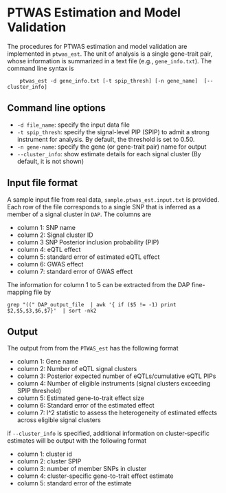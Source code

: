 # PTWAS Estimation and Model Validation

The procedures for PTWAS estimation and model validation are implemented in ``ptwas_est``. The unit of analysis is a single gene-trait pair, whose information is summarized in a text file (e.g., ``gene_info.txt``). The command line syntax is 

```
    ptwas_est -d gene_info.txt [-t spip_thresh] [-n gene_name]  [--cluster_info]
```

## Command line options


+ ``-d file_name``: specify the input data file
+ ``-t spip_thresh``: specify the signal-level PIP (SPIP) to admit a strong instrument for analysis. By default, the threshold is set to 0.50. 
+ ``-n gene-name``: specify the gene (or gene-trait pair) name for output
+ ``--cluster_info``: show estimate details for each signal cluster (By default, it is not shown)





## Input file format

A sample input file from real data, ``sample.ptwas_est.input.txt`` is provided. Each row of the file corresponds to a single SNP that is inferred as a member of a signal cluster in ``DAP``. The columns are 

+ column 1: SNP name
+ column 2: Signal cluster ID
+ column 3  SNP Posterior inclusion probability (PIP)
+ column 4: eQTL effect 
+ column 5: standard error of estimated eQTL effect
+ column 6: GWAS effect
+ column 7: standard error of GWAS effect

The information for column 1 to 5 can be extracted from the DAP fine-mapping file by
```
grep "((" DAP_output_file  | awk '{ if ($5 != -1) print $2,$5,$3,$6,$7}'  | sort -nk2   
```


## Output 

The output from from the ``PTWAS_est`` has the following format

+ column 1: Gene name
+ column 2: Number of eQTL signal clusters
+ column 3: Posterior expected number of eQTLs/cumulative eQTL PIPs
+ column 4: Number of eligible instruments (signal clusters exceeding SPIP threshold)
+ column 5: Estimated gene-to-trait effect size
+ column 6: Standard error of the estimated effect
+ column 7: I^2 statistic to assess the heterogeneity of estimated effects across eligible signal clusters


if ``--cluster_info`` is specified, additional information on cluster-specific estimates will be output with the following format

+ column 1: cluster id
+ column 2: cluster SPIP
+ column 3: number of member SNPs in cluster
+ column 4: cluster-specific gene-to-trait effect estimate
+ column 5: standard error of the estimate


